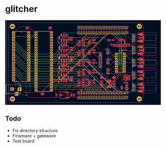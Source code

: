 # glitcher

![Glitcher Schematic](glitcher_kicad.png)

## Todo

- Fix directory structure
- Firwmare + gateware
- Test board
